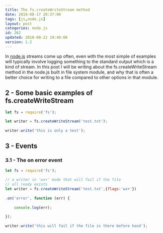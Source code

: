 ```yaml
---
title: The fs.createWriteStream method
date: 2018-08-17 20:37:00
tags: [js,node.js]
layout: post
categories: node.js
id: 262
updated: 2018-08-22 19:40:08
version: 1.2
---
```


In [node.js](https://nodejs.org/en/) streams come up often, even with the most simple of examples will typically involve logging something to the standard output which is a kind of stream. In this post I will be writing about the fs.createWriteStream method in the node.js built in file system module, and why that is often a better choice for writing to a file compared to other options in that module.

<!-- more -->


## 2 - Some basic examples of fs.createWriteStream

```js
let fs = require('fs');
 
let writer = fs.createWriteStream('test.txt');
 
writer.write('this is only a test');
```

## 3 - Events



### 3.1 - The on error event

```js
let fs = require('fs');
 
// a writer in 'wx+' mode that will fail if the file
// all ready exists
let writer = fs.createWriteStream('test.txt',{flags:'wx+'})
 
.on('error', function (err) {
 
    console.log(err);
 
});
 
writer.write('this will fail if the file is there before hand');
```